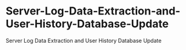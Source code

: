 # Server-Log-Data-Extraction-and-User-History-Database-Update
Server Log Data Extraction and User History Database Update
